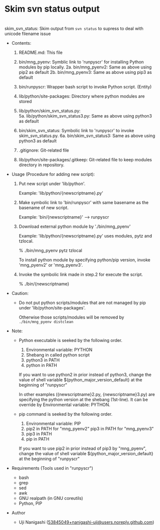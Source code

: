 #
# Skim svn status output
#

skim_svn_status: Skim output from `svn status` to supress to deal with unicode filename issue

- Contents:

  1.  README.md:                         This file
  2.  bin/mng_pyenv:                     Symblic link to 'runpyscr' for installing Python modules by pip locally.
  2a. bin/mng_pyenv2:                    Same as above using pip2 as default
  2b. bin/mng_pyenv3:                    Same as above using pip3 as default

  3.  bin/runpyscr:                      Wrapper bash script to invoke Python script. (Entity)

  4.  lib/python/site-packages:          Directory where python modules are stored

  5.  lib/python/skim_svn_status.py:     
  5a. lib/python/skim_svn_status3.py:    Same as above using python3 as default

  6.  bin/skim_svn_status:               Symbolic link to 'runpyscr' to invoke skim_svn_status.py.
  6a. bin/skim_svn_status3:              Same as above using python3 as default

  7.  .gitignore:                        Git-related file
  8.  lib/python/site-packages/.gitkeep: Git-related file to keep modules directory in repository.
  
- Usage (Procedure for adding new script):

  1. Put new script under 'lib/python'.

     Example: 'lib/python/{newscriptname}.py'

  2. Make symbolic link to 'bin/runpyscr' with same basename as the
     basename of new script.

      Example: 'bin/{newscriptname}' --> runpyscr

  3. Download external python module by './bin/mng_pyenv'

      Example: 'lib/python/{newscriptname}.py' uses modules, pytz and tzlocal.

      % ./bin/mng_pyenv pytz tzlocal

      To install python module by specifying python/pip version,
      invoke 'mng_pyenv2' or 'mng_pyenv3'.

  4. Invoke the symbolic link made in step.2 for execute the script.

      % ./bin/{newscriptname}

- Caution:

  - Do not put python scripts/modules that are not managed by pip
    under 'lib/python/site-packages'.

    Otherwise those scripts/modules will be removed by
    `./bin/mng_pyenv distclean`

- Note:

  - Python executable is seeked by the following order.

    1. Environmental variable: PYTHON
    2. Shebang in called python script
    3. python3 in PATH
    4. python  in PATH

    If you want to use python2 in prior instead of python3,
    change the value of shell variable \$\{python_major_version_default\}
    at the beginning of "runpyscr"

    In other examples ({newscriptname}2.py, {newscriptname}3.py) are
    specifying the python version at the shebang (1st-line).
    It can be override by Environmental variable: PYTHON.

  - pip command is seeked by the following order.

    1. Environmental variable: PIP
    2. pip2 in PATH for "mng_pyenv2"
       pip3 in PATH for "mng_pyenv3"
    3. pip3 in PATH
    4. pip  in PATH

    If you want to use pip2 in prior instead of pip3 by "mng_pyenv",
    change the value of shell variable ${python_major_version_default}
    at the beginning of "runpyscr"

- Requirements (Tools used in "runpyscr")

  - bash
  - grep
  - sed
  - awk
  - GNU realpath (in GNU coreutils)
  - Python, PIP

- Author

  - Uji Nanigashi (53845049+nanigashi-uji@users.noreply.github.com)

